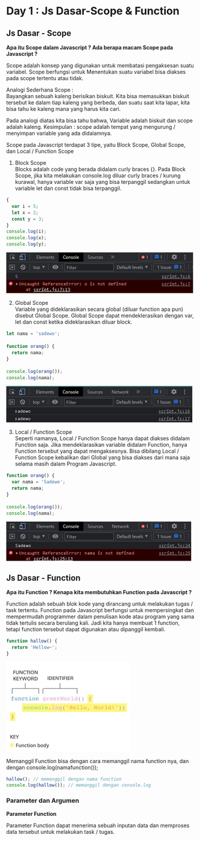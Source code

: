 # Day 1 : Js Dasar-Scope & Function

## Js Dasar - Scope

<b>Apa itu Scope dalam Javascript ? Ada berapa macam Scope pada Javascript ?</b>

<p>Scope adalah  konsep yang digunakan untuk membatasi pengaksesan suatu variabel. Scope berfungsi untuk Menentukan suatu variabel bisa diakses pada scope tertentu atau tidak.</p>
<p>Analogi Sederhana Scope : <br/>
Bayangkan sebuah kaleng berisikan biskuit. Kita bisa memasukkan biskuit tersebut ke dalam tiap kaleng yang berbeda, dan suatu saat kita lapar, kita bisa tahu ke kaleng mana yang harus kita cari.</p>
<p>Pada analogi diatas kita bisa tahu bahwa, Variable adalah biskuit dan scope adalah kaleng. Kesimpulan : scope adalah tempat yang mengurung / menyimpan variable yang ada didalamnya.</p>

<p>Scope pada Javascript terdapat 3 tipe, yaitu Block Scope, Global Scope, dan Local / Function Scope</p>

1. Block Scope <br/> Blocks adalah code yang berada didalam curly braces {}. Pada Block Scope, jika kita melakukan console.log diluar curly braces / kurung kurawal, hanya variable var saja yang bisa terpanggil sedangkan untuk variable let dan const tidak bisa terpanggil.

```js
{
  var i = 5;
  let x = 2;
  const y = 3;
}
console.log(i);
console.log(x);
console.log(y);
```

![](./image/SS-js-block-scope.jpg)

2. Global Scope <br/> Variable yang dideklarasikan secara global (diluar function apa pun) disebut Global Scope. Global Scope dapat mendeklerasikan dengan var, let dan const ketika dideklarasikan diluar block.

```js
let nama = 'sadewo';

function orang() {
  return nama;
}

console.log(orang());
console.log(nama);
```

![](./image/SS-js-global-scope.jpg)

3. Local / Function Scope <br/> Seperti namanya, Local / Function Scope hanya dapat diakses didalam Function saja. Jika mendeklarasikan variable didalam Function, hanya Function tersebut yang dapat mengaksesnya. Bisa dibilang Local / Function Scope kebalikan dari Global yang bisa diakses dari mana saja selama masih dalam Program Javascript.

```js
function orang() {
  var nama = 'Sadewo';
  return nama;
}

console.log(orang());
console.log(nama);
```

![](./image/SS-js-local-scope.jpg)

## Js Dasar - Function

<b>Apa itu Function ? Kenapa kita membutuhkan Function pada Javascript ?</b>

<p>Function adalah sebuah blok kode yang dirancang untuk melakukan tugas / task tertentu. Function pada Javascript berfungsi untuk mempersingkat dan mempermudah programmer dalam penulisan kode atau program yang sama tidak tertulis secara berulang kali. Jadi kita hanya membuat 1 function, tetapi function tersebut dapat digunakan atau dipanggil kembali.</p>

```js
function hallow() {
  return 'Hellow~';
}
```

![](./image/SS-js-function.jpg)

<p>Memanggil Function bisa dengan cara memanggil nama function nya, dan dengan console.log(namafunction());</p>

```js
hallow(); // memanggil dengan nama function
console.log(hallow()); // memanggil dengan console.log
```

### Parameter dan Argumen

<b>Parameter Function</b>

<p>Parameter Function dapat menerima sebuah inputan data dan memproses data tersebut untuk melakukan task / tugas.</p>
